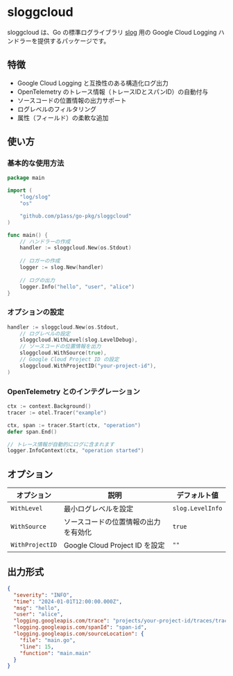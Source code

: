 # sloggcloud

sloggcloud は、Go の標準ログライブラリ [slog](https://pkg.go.dev/log/slog) 用の Google Cloud Logging ハンドラーを提供するパッケージです。

## 特徴

- Google Cloud Logging と互換性のある構造化ログ出力
- OpenTelemetry のトレース情報（トレースIDとスパンID）の自動付与
- ソースコードの位置情報の出力サポート
- ログレベルのフィルタリング
- 属性（フィールド）の柔軟な追加


## 使い方

### 基本的な使用方法

```go
package main

import (
    "log/slog"
    "os"

    "github.com/p1ass/go-pkg/sloggcloud"
)

func main() {
    // ハンドラーの作成
    handler := sloggcloud.New(os.Stdout)
    
    // ロガーの作成
    logger := slog.New(handler)
    
    // ログの出力
    logger.Info("hello", "user", "alice")
}
```

### オプションの設定

```go
handler := sloggcloud.New(os.Stdout,
    // ログレベルの設定
    sloggcloud.WithLevel(slog.LevelDebug),
    // ソースコードの位置情報を出力
    sloggcloud.WithSource(true),
    // Google Cloud Project ID の設定
    sloggcloud.WithProjectID("your-project-id"),
)
```

### OpenTelemetry とのインテグレーション

```go
ctx := context.Background()
tracer := otel.Tracer("example")

ctx, span := tracer.Start(ctx, "operation")
defer span.End()

// トレース情報が自動的にログに含まれます
logger.InfoContext(ctx, "operation started")
```

## オプション

| オプション | 説明 | デフォルト値 |
|------------|------|--------------|
| `WithLevel` | 最小ログレベルを設定 | `slog.LevelInfo` |
| `WithSource` | ソースコードの位置情報の出力を有効化 | `true` |
| `WithProjectID` | Google Cloud Project ID を設定 | `""` |

## 出力形式

```json
{
  "severity": "INFO",
  "time": "2024-01-01T12:00:00.000Z",
  "msg": "hello",
  "user": "alice",
  "logging.googleapis.com/trace": "projects/your-project-id/traces/trace-id",
  "logging.googleapis.com/spanId": "span-id",
  "logging.googleapis.com/sourceLocation": {
    "file": "main.go",
    "line": 15,
    "function": "main.main"
  }
}
```
